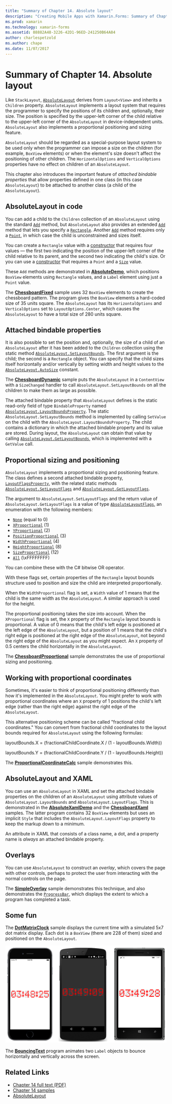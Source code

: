 ```yaml
---
title: "Summary of Chapter 14. Absolute layout"
description: "Creating Mobile Apps with Xamarin.Forms: Summary of Chapter 14. Absolute layout"
ms.prod: xamarin
ms.technology: xamarin-forms
ms.assetid: 88882A48-3226-42D1-96ED-241250B64A84
author: charlespetzold
ms.author: chape
ms.date: 11/07/2017
---
```


# Summary of Chapter 14. Absolute layout

Like `StackLayout`, [`AbsoluteLayout`](https://developer.xamarin.com/api/type/Xamarin.Forms.AbsoluteLayout/) derives from `Layout<View>` and inherits a `Children` property. `AbsoluteLayout` implements a layout system that requires the programmer to specify the positions of its children and, optionally, their size. The position is specified by the upper-left corner of the child relative to the upper-left corner of the `AbsoluteLayout` in device-independent units. `AbsoluteLayout` also implements a proportional positioning and sizing feature.

`AbsoluteLayout` should be regarded as a special-purpose layout system to be used only when the programmer can impose a size on the children (for example, `BoxView` elements) or when the element's size doesn't affect the positioning of other children. The `HorizontalOptions` and `VerticalOptions` properties have no effect on children of an `AbsoluteLayout`.

This chapter also introduces the important feature of *attached bindable properties* that allow properties defined in one class (in this case `AbsoluteLayout`) to be attached to another class (a child of the `AbsoluteLayout`).

## AbsoluteLayout in code

You can add a child to the `Children` collection of an `AbsoluteLayout` using the standard [`Add`](https://developer.xamarin.com/api/member/System.Collections.Generic.ICollection%3CT%3E.Add/p/T/) method, but `AbsoluteLayout` also provides an extended [`Add`](https://developer.xamarin.com/api/member/Xamarin.Forms.AbsoluteLayout+IAbsoluteList%3CT%3E.Add/p/Xamarin.Forms.View/Xamarin.Forms.Rectangle/Xamarin.Forms.AbsoluteLayoutFlags/) method that lets you specify a [`Rectangle`](https://developer.xamarin.com/api/type/Xamarin.Forms.Rectangle/). Another [`Add`](https://developer.xamarin.com/api/member/Xamarin.Forms.AbsoluteLayout+IAbsoluteList%3CT%3E.Add/p/Xamarin.Forms.View/Xamarin.Forms.Point/) method requires only a [`Point`](https://developer.xamarin.com/api/type/Xamarin.Forms.Point/), in which case the child is unconstrained and sizes itself.

You can create a `Rectangle` value with a [constructor](https://developer.xamarin.com/api/constructor/Xamarin.Forms.Rectangle.Rectangle/p/System.Double/System.Double/System.Double/System.Double/) that requires four values &mdash; the first two indicating the position of the upper-left corner of the child relative to its parent, and the second two indicating the child's size. Or you can use a [constructor](https://developer.xamarin.com/api/constructor/Xamarin.Forms.Rectangle.Rectangle/p/Xamarin.Forms.Point/Xamarin.Forms.Size/) that requires a `Point` and a [`Size`](https://developer.xamarin.com/api/type/Xamarin.Forms.Size/) value.

These `Add` methods are demonstrated in [**AbsoluteDemo**](https://github.com/xamarin/xamarin-forms-book-samples/tree/master/Chapter14/AbsoluteDemo), which positions `BoxView` elements using `Rectangle` values, and a `Label` element using just a `Point` value.

The [**ChessboardFixed**](https://github.com/xamarin/xamarin-forms-book-samples/tree/master/Chapter14/ChessboardFixed) sample uses 32 `BoxView` elements to create the chessboard pattern. The program gives the `BoxView` elements a hard-coded size of 35 units square. The `AbsoluteLayout` has its `HorizontalOptions` and `VerticalOptions` set to `LayoutOptions.Center`, which causes the `AbsoluteLayout` to have a total size of 280 units square.

## Attached bindable properties

It is also possible to set the position and, optionally, the size of a child of an `AbsoluteLayout` after it has been added to the `Children` collection using the static method [`AbsoluteLayout.SetLayoutBounds`](https://developer.xamarin.com/api/member/Xamarin.Forms.AbsoluteLayout.SetLayoutBounds/p/Xamarin.Forms.BindableObject/Xamarin.Forms.Rectangle/). The first argument is the child; the second is a `Rectangle` object. You can specify that the child sizes itself horizontally and/or vertically by setting width and height values to the  [`AbsoluteLayout.AutoSize`](https://developer.xamarin.com/api/property/Xamarin.Forms.AbsoluteLayout.AutoSize/) constant.

The [**ChessboardDynamic**](https://github.com/xamarin/xamarin-forms-book-samples/tree/master/Chapter14/ChessboardDynamic) sample puts the `AbsoluteLayout` in a `ContentView` with a `SizeChanged` handler to call `AbsoluteLayout.SetLayoutBounds` on all the children to make them as large as possible.  

The attached bindable property that `AbsoluteLayout` defines is the static read-only field of type `BindableProperty` named [`AbsoluteLayout.LayoutBoundsProperty`](https://developer.xamarin.com/api/field/Xamarin.Forms.AbsoluteLayout.LayoutBoundsProperty/). The static `AbsoluteLayout.SetLayoutBounds` method is implemented by calling `SetValue` on the child with the `AbsoluteLayout.LayoutBoundsProperty`. The child contains a dictionary in which the attached bindable property and its value are stored. During layout, the `AbsoluteLayout` can obtain that value by calling [`AbsoluteLayout.GetLayoutBounds`](https://developer.xamarin.com/api/member/Xamarin.Forms.AbsoluteLayout.GetLayoutBounds/p/Xamarin.Forms.BindableObject/), which is implemented with a `GetValue` call.

## Proportional sizing and positioning

`AbsoluteLayout` implements a proportional sizing and positioning feature. The class defines a second attached bindable property, [`LayoutFlagsProperty`](https://developer.xamarin.com/api/field/Xamarin.Forms.AbsoluteLayout.LayoutFlagsProperty/), with the related static methods [`AbsoluteLayout.SetLayoutFlags`](https://developer.xamarin.com/api/member/Xamarin.Forms.AbsoluteLayout.SetLayoutFlags/p/Xamarin.Forms.BindableObject/Xamarin.Forms.AbsoluteLayoutFlags/) and [`AbsoluteLayout.GetLayoutFlags`](https://developer.xamarin.com/api/member/Xamarin.Forms.AbsoluteLayout.GetLayoutFlags/p/Xamarin.Forms.BindableObject/).

The argument to `AbsoluteLayout.SetLayoutFlags` and the return value of `AbsoluteLayout.GetLayoutFlags` is a value of type [`AbsoluteLayoutFlags`](xref:Xamarin.Forms.AbsoluteLayoutFlags), an enumeration with the following members:

- [`None`](xref:Xamarin.Forms.AbsoluteLayoutFlags.None) (equal to 0)
- [`XProportional`](xref:Xamarin.Forms.AbsoluteLayoutFlags.XProportional) (1)
- [`YProportional`](xref:Xamarin.Forms.AbsoluteLayoutFlags.YProportional) (2)
- [`PositionProportional`](xref:Xamarin.Forms.AbsoluteLayoutFlags.PositionProportional) (3)
- [`WidthProportional`](xref:Xamarin.Forms.AbsoluteLayoutFlags.WidthProportional) (4)
- [`HeightProportional`](xref:Xamarin.Forms.AbsoluteLayoutFlags.HeightProportional) (8)
- [`SizeProportional`](xref:Xamarin.Forms.AbsoluteLayoutFlags.SizeProportional) (12)
- [`All`](xref:Xamarin.Forms.AbsoluteLayoutFlags.All) (\xFFFFFFFF)

You can combine these with the C# bitwise OR operator.

With these flags set, certain properties of the `Rectangle` layout bounds structure used to position and size the child are interpreted proportionally.

When the `WidthProportional` flag is set, a `Width` value of 1 means that the child is the same width as the `AbsoluteLayout`. A similar approach is used for the height.

The proportional positioning takes the size into account. When the `XProportional` flag is set, the `X` property of the `Rectangle` layout bounds is proportional. A value of 0 means that the child's left edge is positioned at the left edge of the `AbsoluteLayout`, but a position of 1 means that the child's right edge is positioned at the right edge of the `AbsoluteLayout`, not beyond the right edge of the `AbsoluteLayout` as you might expect. An `X` property of 0.5 centers the child horizontally in the `AbsoluteLayout`.

The [**ChessboardProportional**](https://github.com/xamarin/xamarin-forms-book-samples/tree/master/Chapter14/ChessboardProportional) sample demonstrates the use of proportional sizing and positioning.

## Working with proportional coordinates

Sometimes, it's easier to think of proportional positioning differently than how it's implemented in the `AbsoluteLayout`. You might prefer to work with proportional coordinates where an `X` property of 1 positions the child's left edge (rather than the right edge) against the right edge of the `AbsoluteLayout`.

This alternative positioning scheme can be called "fractional child coordinates." You can convert from fractional child coordinates to the layout bounds required for `AbsoluteLayout` using the following formulas:

layoutBounds.X = (fractionalChildCoordinate.X / (1 - layoutBounds.Width))

layoutBounds.Y = (fractionalChildCoordinate.Y / (1 - layoutBounds.Height))

The [**ProportionalCoordinateCalc**](https://github.com/xamarin/xamarin-forms-book-samples/tree/master/Chapter14/PropCoordCalc) sample demonstrates this.

## AbsoluteLayout and XAML

You can use an `AbsoluteLayout` in XAML and set the attached bindable properties on the children of an `AbsoluteLayout` using attribute values of `AbsoluteLayout.LayoutBounds` and `AbsoluteLayout.LayoutFlags`. This is demonstrated in the [**AbsoluteXamlDemo**](https://github.com/xamarin/xamarin-forms-book-samples/tree/master/Chapter14/AbsoluteXamlDemo) and the [**ChessboardXaml**](https://github.com/xamarin/xamarin-forms-book-samples/tree/master/Chapter14/ChessboardXaml) samples. The latter program contains 32 `BoxView` elements but uses an implicit `Style` that includes the `AbsoluteLayout.LayoutFlags` property to keep the markup down to a minimum.

An attribute in XAML that consists of a class name, a dot, and a property name is *always* an attached bindable property.

## Overlays

You can use `AbsoluteLayout` to construct an *overlay*, which covers the page with other controls, perhaps to protect the user from interacting with the normal controls on the page.

The [**SimpleOverlay**](https://github.com/xamarin/xamarin-forms-book-samples/tree/master/Chapter14/SimpleOverlay) sample demonstrates this technique, and also demonstrates the [`ProgressBar`](https://developer.xamarin.com/api/type/Xamarin.Forms.ProgressBar/), which displays the extent to which a program has completed a task.

## Some fun

The [**DotMatrixClock**](https://github.com/xamarin/xamarin-forms-book-samples/tree/master/Chapter14/DotMatrixClock) sample displays the current time with a simulated 5x7 dot matrix display. Each dot is a `BoxView` (there are 228 of them) sized and positioned on the `AbsoluteLayout`.

[![Triple screenshot of dot matrix clock](images/ch14fg08-small.png "Dot Matrix Clock")](images/ch14fg08-large.png#lightbox "Dot Matrix Clock")

The [**BouncingText**](https://github.com/xamarin/xamarin-forms-book-samples/tree/master/Chapter14/BouncingText) program animates two `Label` objects to bounce horizontally and vertically across the screen.



## Related Links

- [Chapter 14 full text (PDF)](https://download.xamarin.com/developer/xamarin-forms-book/XamarinFormsBook-Ch14-Apr2016.pdf)
- [Chapter 14 samples](https://github.com/xamarin/xamarin-forms-book-samples/tree/master/Chapter14)
- [AbsoluteLayout](~/xamarin-forms/user-interface/layouts/absolute-layout.md)
